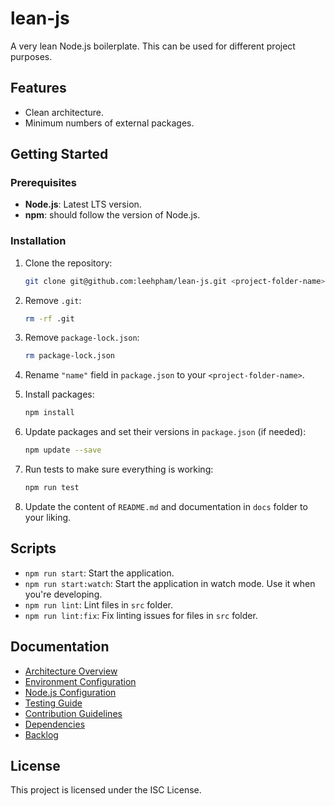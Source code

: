 # lean-js

A very lean Node.js boilerplate.
This can be used for different project purposes.

## Features

- Clean architecture.
- Minimum numbers of external packages.

## Getting Started

### Prerequisites

- **Node.js**: Latest LTS version.
- **npm**: should follow the version of Node.js.

### Installation

1. Clone the repository:

    ```bash
    git clone git@github.com:leehpham/lean-js.git <project-folder-name>
    ```

2. Remove `.git`:

    ```bash
    rm -rf .git
    ```

3. Remove `package-lock.json`:

    ```bash
    rm package-lock.json
    ```

4. Rename `"name"` field in `package.json` to your `<project-folder-name>`.

5. Install packages:

    ```bash
    npm install
    ```

6. Update packages and set their versions in `package.json` (if needed):

    ```bash
    npm update --save
    ```

7. Run tests to make sure everything is working:

    ```bash
    npm run test
    ```

8. Update the content of `README.md` and documentation in `docs` folder to your liking.

## Scripts

- `npm run start`: Start the application.
- `npm run start:watch`: Start the application in watch mode.
  Use it when you're developing.
- `npm run lint`: Lint files in `src` folder.
- `npm run lint:fix`: Fix linting issues for files in `src` folder.

## Documentation

- [Architecture Overview](./docs/ARCHITECTURE.md)
- [Environment Configuration](./docs/ENVIRONMENT.md)
- [Node.js Configuration]()
- [Testing Guide](./docs/TESTING.md)
- [Contribution Guidelines](./docs/CONTRIBUTING.md)
- [Dependencies](./docs/DEPENDENCIES.md)
- [Backlog](/docs/BACKLOG.md)

## License

This project is licensed under the ISC License.
